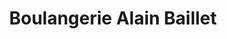 ---
title: "Boulangerie Alain Baillet"
url: /bazancourt/boulangerie-alain-baillet/
shop: boulangerie
---